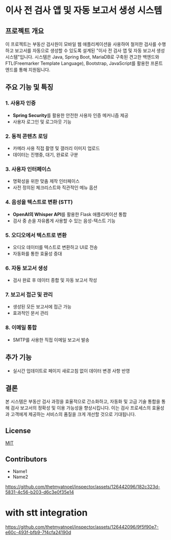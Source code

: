 # 이사 전 검사 앱 및 자동 보고서 생성 시스템

## 프로젝트 개요
이 프로젝트는 부동산 검사원이 모바일 웹 애플리케이션을 사용하여 철저한 검사를 수행하고 보고서를 자동으로 생성할 수 있도록 설계된 "이사 전 검사 앱 및 자동 보고서 생성 시스템"입니다. 시스템은 Java, Spring Boot, MariaDB로 구축된 견고한 백엔드와 FTL(Freemarker Template Language), Bootstrap, JavaScript를 활용한 프론트엔드를 통해 지원됩니다.

## 주요 기능 및 특징

### 1. 사용자 인증
- **Spring Security**를 활용한 안전한 사용자 인증 메커니즘 제공
- 사용자 로그인 및 로그아웃 기능

### 2. 동적 콘텐츠 로딩
- 카메라 사용 직접 촬영 및 갤러리 이미지 업로드
- 데이터는 진행중, 대기, 완료로 구분

### 3. 사용자 인터페이스
- 명확성을 위한 맞춤 제작 인터페이스
- 사전 정의된 체크리스트와 직관적인 메뉴 옵션

### 4. 음성을 텍스트로 변환 (STT)
- **OpenAI의 Whisper API**를 활용한 Flask 애플리케이션 통합
- 검사 중 손을 자유롭게 사용할 수 있는 음성-텍스트 기능

### 5. 오디오에서 텍스트로 변환
- 오디오 데이터를 텍스트로 변환하고 UI로 전송
- 자동화를 통한 효율성 증대

### 6. 자동 보고서 생성
- 검사 완료 후 데이터 종합 및 자동 보고서 작성

### 7. 보고서 접근 및 관리
- 생성된 모든 보고서에 접근 가능
- 효과적인 문서 관리

### 8. 이메일 통합
- SMTP를 사용한 직접 이메일 보고서 발송

## 추가 기능
- 실시간 업데이트로 페이지 새로고침 없이 데이터 변경 사항 반영

## 결론
본 시스템은 부동산 검사 과정을 효율적으로 간소화하고, 자동화 및 고급 기술 통합을 통해 검사 보고서의 정확성 및 이용 가능성을 향상시킵니다. 이는 검사 프로세스의 효율성과 고객에게 제공하는 서비스의 품질을 크게 개선할 것으로 기대됩니다.

## License
[MIT](LICENSE)

## Contributors
- Name1
- Name2



https://github.com/thetmyatnoel/inspector/assets/126442096/182c323d-5831-4c56-b203-d6c3e0f35e14

# with stt integration
https://github.com/thetmyatnoel/inspector/assets/126442096/9f5f90e7-e60c-493f-bfb9-7f4cfa24190d





